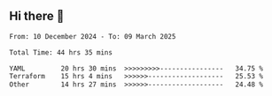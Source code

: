 ## Hi there 👋

<!-- TECHNOLOGIES:START -->
<!-- TECHNOLOGIES:END -->

<!--START_SECTION:waka-->

```txt
From: 10 December 2024 - To: 09 March 2025

Total Time: 44 hrs 35 mins

YAML         20 hrs 30 mins  >>>>>>>>>----------------   34.75 %
Terraform    15 hrs 4 mins   >>>>>>-------------------   25.53 %
Other        14 hrs 27 mins  >>>>>>-------------------   24.48 %
```

<!--END_SECTION:waka-->

